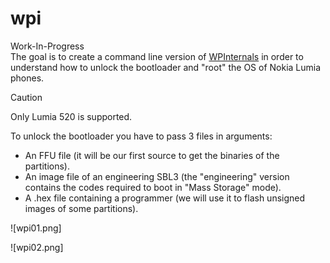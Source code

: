 # wpi

Work-In-Progress  
The goal is to create a command line version of [WPInternals](https://github.com/ReneLergner/WPinternals) in order to understand how to unlock the bootloader and "root" the OS of Nokia Lumia phones.  

> [!CAUTION]
> Only Lumia 520 is supported.

To unlock the bootloader you have to pass 3 files in arguments:  
- An FFU file (it will be our first source to get the binaries of the partitions).
- An image file of an engineering SBL3 (the "engineering" version contains the codes required to boot in "Mass Storage" mode).
- A .hex file containing a programmer (we will use it to flash unsigned images of some partitions).

![wpi01.png]

![wpi02.png]
